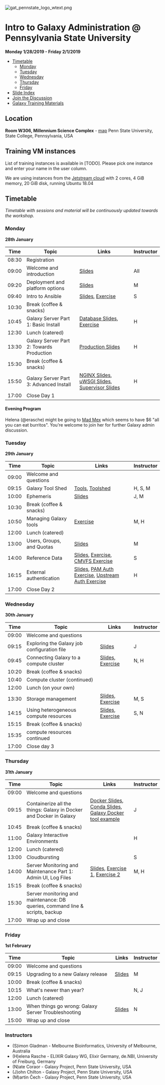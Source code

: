 ![gat_pennstate_logo_wtext.png](docs/shared-images/gat_pennstate_logo_wtext.png)
# Intro to Galaxy Administration @ Pennsylvania State University

**Monday 1/28/2019 - Friday 2/1/2019**

- [Timetable](#timetable)
	- [Monday](#monday)
	- [Tuesday](#tuesday)
	- [Wednesday](#wednesday)
	- [Thursday](#thursday)
	- [Friday](#friday)
- [Slide Index](https://galaxyproject.github.io/dagobah-training/2019-pennstate/)
- [Join the Discussion](https://gitter.im/dagobah-training/Lobby)
- [Galaxy Training Materials](https://training.galaxyproject.org/)

## Location

**Room W306, Millennium Science Complex** - [map](https://goo.gl/maps/1WwT15jfi5y)
Penn State University, State College, Pennsylvania, USA

## Training VM instances

List of training instances is available in [TODO]. Please pick one instance and enter your name in the user column.

We are using instances from the [Jetstream cloud](https://jetstream-cloud.org/) with 2 cores, 4 GiB memory, 20 GiB disk, running Ubuntu 18.04

## Timetable

_Timetable with sessions and material will be continuously updated towards the workshop._

### Monday
**28th January**

| **Time** | **Topic**                                | **Links**                                                                                          | **Instructor** |
| -------- | ---------                                | ---------                                                                                          | -----------    |
| 08:30    | Registration                             |                                                                                                    |                |
| 09:00    | Welcome and introduction                 | [Slides][welcome-slides]                                                                           | All            |
| 09:20    | Deployment and platform options          | [Slides][deployment-slides]                                                                        | M              |
| 09:40    | Intro to Ansible                         | [Slides][ansible-slides], [Exercise][ansible-exercise]                                             | S              |
| 10:30    | Break (coffee & snacks)                  |                                                                                                    |                |
| 10:45    | Galaxy Server Part 1: Basic Install      | [Database Slides][db-slides], [Exercise][ansible-galaxy]                                           | H              |
| 12:30    | Lunch (catered)                          |                                                                                                    |                |
| 13:30    | Galaxy Server Part 2: Towards Production | [Production Slides][production-slides]                                                             | H              |
| 15:30    | Break (coffee & snacks)                  |                                                                                                    |                |
| 15:50    | Galaxy Server Part 3: Advanced Install   | [NGINX Slides][nginx-slides], [uWSGI Slides][uwsgi-slides], [Supervisor Slides][supervisor-slides] | H              |
| 17:00    | Close Day 1                              |                                                                                                    |                |

[welcome-slides]:      https://galaxyproject.github.io/dagobah-training/2019-pennstate/00-intro/intro.html
[deployment-slides]:   https://galaxyproject.github.io/training-material/topics/admin/tutorials/deployment-platforms-options/slides.html#1
[ansible-slides]:      https://galaxyproject.github.io/training-material/topics/admin/tutorials/ansible/slides.html
[ansible-exercise]:    https://galaxyproject.github.io/training-material/topics/admin/tutorials/ansible/tutorial.html#your-first-playbook-and-first-role
[db-slides]:           https://galaxyproject.github.io/training-material/topics/admin/tutorials/database/slides.html
[ansible-galaxy]:      https://galaxyproject.github.io/training-material/topics/admin/tutorials/ansible-galaxy/tutorial.html
[production-slides]:   https://galaxyproject.github.io/training-material/topics/admin/tutorials/production/slides.html
[nginx-slides]:        https://galaxyproject.github.io/training-material/topics/admin/tutorials/webservers/slides.html
[uwsgi-slides]:        https://galaxyproject.github.io/training-material/topics/admin/tutorials/uwsgi/slides.html
[supervisor-slides]:   https://galaxyproject.github.io/training-material/topics/admin/tutorials/systemd-supervisor/slides.html

#### Evening Program

Helena (@erasche) might be going to [Mad Mex](https://goo.gl/maps/r2UqUVnmHyQ2) which seems to have $6 "all you can eat burritos". You're welcome to join her for further Galaxy admin discussion.

### Tuesday
**29th January**

| **Time** | **Topic**                 | **Links**                                                                                                 | **Instructor** |
| -------- | ---------                 | ---------                                                                                                 | -----------    |
| 09:00    | Welcome and questions     |                                                                                                           |                |
| 09:15    | Galaxy Tool Shed          | [Tools][tool-slides], [Toolshed][toolshed-slides]                                                         | H, S, M        |
| 10:00    | Ephemeris                 | [Slides][ephemeris-slides]                                                                                | J, M           |
| 10:30    | Break (coffee & snacks)   |                                                                                                           |                |
| 10:50    | Managing Galaxy tools     | [Exercise][ephemeris-exercise]                                                                            | M, H           |
| 12:00    | Lunch (catered)           |                                                                                                           |                |
| 13:00    | Users, Groups, and Quotas | [Slides][users-groups-slides]                                                                             | M              |
| 14:00    | Reference Data            | [Slides][ref-genomes-slides], [Exercise][ref-genome-exercise], [CMVFS Exercise][cvmfs-exercise]           | S              |
| 16:15    | External authentication   | [Slides][pam-slides], [PAM Auth Exercise][pam-exercise], [Upstream Auth Exercise][upstream-auth-exercise] | H              |
| 17:00    | Close Day 2               |                                                                                                           |                |

[tool-slides]:              https://galaxyproject.github.io/training-material/topics/admin/tutorials/tool-install/slides.html
[toolshed-slides]:          https://galaxyproject.github.io/training-material/topics/admin/tutorials/toolshed/slides.html
[ephemeris-slides]:         https://galaxyproject.github.io/training-material/topics/admin/tutorials/tool-management/tutorial.html
[ephemeris-exercise]:       https://galaxyproject.github.io/training-material/topics/admin/tutorials/tool-management/tutorial.html
[users-groups-slides]:      https://galaxyproject.github.io/training-material/topics/admin/tutorials/users-groups-quotas/slides.html
[ref-genomes-slides]:       https://galaxyproject.github.io/training-material/topics/admin/tutorials/reference-genomes/slides.html
[ref-genome-exercise]:      sessions/05-reference-genomes/ex1-reference-genomes.md
[cvmfs-exercise]:           https://galaxyproject.github.io/training-material/topics/admin/tutorials/cvmfs/tutorial.html
[pam-slides]:               https://galaxyproject.github.io/training-material/topics/admin/tutorials/external-auth/slides.html
[pam-exercise]:             sessions/13-external-auth/ex1-pam-auth.md
[upstream-auth-exercise]:   sessions/13-external-auth/ex2-upstream-auth.md

### Wednesday
**30th January**

| **Time** | **Topic**                                   | **Links**                                              | **Instructor** |
| -------- | ---------                                   | ---------                                              | -----------    |
| 09:00    | Welcome and questions                       |                                                        |                |
| 09:15    | Exploring the Galaxy job configuration file | [Slides][jobconf-slides]                               | J              |
| 09:45    | Connecting Galaxy to a compute cluster      | [Slides][cluster-slides], [Exercise][cluster-exercise] | N, H           |
| 10:20    | Break (coffee & snacks)                     |                                                        |                |
| 10:40    | Compute cluster (continued)                 |                                                        |                |
| 12:00    | Lunch (on your own)                         |                                                        |                |
| 13:30    | Storage management                          | [Slides][storage-slides], [Exercise][storage-exercise] | M, S           |
| 14:15    | Using heterogeneous compute resources       | [Slides][hetero-slides], [Exercise][hetero-exercise]   | S, N           |
| 15:15    | Break (coffee & snacks)                     |                                                        |                |
| 15:35    | compute resources continued                 |                                                        |                |
| 17:00    | Close day 3                                 |                                                        |                |

[jobconf-slides]:     https://galaxyproject.github.io/training-material/topics/admin/tutorials/job-conf/slides.html
[cluster-slides]:     https://galaxyproject.github.io/training-material/topics/admin/tutorials/connect-to-compute-cluster/slides.html
[cluster-exercise]:   https://galaxyproject.github.io/training-material/topics/admin/tutorials/connect-to-compute-cluster/tutorial.html
[storage-slides]:     https://galaxyproject.github.io/training-material/topics/admin/tutorials/object-store/slides.html
[storage-exercise]:   https://galaxyproject.github.io/training-material/topics/admin/tutorials/object-store/tutorial.html
[hetero-slides]:      https://galaxyproject.github.io/training-material/topics/admin/tutorials/heterogeneous-compute/slides.html
[hetero-exercise]:    https://galaxyproject.github.io/training-material/topics/admin/tutorials/heterogeneous-compute/tutorial.html

### Thursday
**31th January**

| **Time** | **Topic**                                                                     | **Links**                                                                                                   | **Instructor** |
| -------- | ---------                                                                     | ---------                                                                                                   | -----------    |
| 09:00    | Welcome and questions                                                         |                                                                                                             |                |
| 09:15    | Containerize all the things: Galaxy in Docker and Docker in Galaxy            | [Docker Slides][docker-slides], [Conda Slides][conda-slides], [Galaxy Docker tool example][docker-exercise] | J              |
| 10:45    | Break (coffee & snacks)                                                       |                                                                                                             |                |
| 11:00    | Galaxy Interactive Environments                                               |                                                                                                             | H              |
| 12:00    | Lunch (catered)                                                               |                                                                                                             |                |
| 13:00    | Cloudbursting                                                                 |                                                                                                             | S              |
| 14:00    | Server Monitoring and Maintenance Part 1: Admin UI, Log Files                 | [Slides][monitoring-slides], [Exercise 1][monitoring-ex1], [Exercise 2][monitoring-ex2]                     | M, H           |
| 15:15    | Break (coffee & snacks)                                                       |                                                                                                             |                |
| 15:30    | Server monitoring and maintenance: DB queries, command line & scripts, backup |                                                                                                             |                |
| 17:00    | Wrap up and close                                                             |                                                                                                             |                |

[docker-slides]:       https://galaxy.slides.com/bgruening/the-galaxy-docker-project
[conda-slides]:        http://galaxy.slides.com/bgruening/deck-7#/
[docker-exercise]:     https://github.com/apetkau/galaxy-hackathon-2014/tree/master/smalt
[monitoring-slides]:   https://galaxyproject.github.io/training-material/topics/admin/tutorials/monitoring-maintenance/slides.html
[monitoring-ex1]:      https://galaxyproject.github.io/training-material/topics/admin/tutorials/monitoring-maintenance/tutorial.html
[monitoring-ex2]:      sessions/22-troubleshooting/ex1-sentry.md


### Friday
**1st February**

| **Time** | **Topic**                                           | **Links**                        | **Instructor** |
| -------- | ---------                                           | ---------                        | -----------    |
| 09:00    | Welcome and questions                               |                                  |                |
| 09:15    | Upgrading to a new Galaxy release                   | [Slides][updating-slides]        | M              |
| 10:00    | Break (coffee & snacks)                             |                                  |                |
| 10:15    | What's newer than year?                             |                                  | N, J           |
| 12:00    | Lunch (catered)                                     |                                  |                |
| 13:00    | When things go wrong: Galaxy Server Troubleshooting | [Slides][troubleshooting-slides] | N              |
| 15:00    | Wrap up and close                                   |                                  |                |

[updating-slides]:        https://galaxyproject.github.io/training-material/topics/admin/tutorials/upgrading/slides.html#1
[troubleshooting-slides]: https://galaxyproject.github.io/training-material/topics/admin/tutorials/troubleshooting/slides.html

### Instructors

* (S)imon Gladman - Melbourne Bioinformatics, University of Melbourne, Australia
* (H)elena Rasche - ELIXIR Galaxy WG, Elixir Germany, de.NBI, University of Freiburg, Germany
* (N)ate Coraor - Galaxy Project, Penn State University, USA
* (J)ohn Chilton - Galaxy Project, Penn State University, USA
* (M)artin Čech - Galaxy Project, Penn State University, USA

